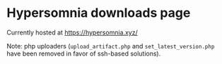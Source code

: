 # Hypersomnia downloads page

Currently hosted at https://hypersomnia.xyz/

Note: php uploaders (``upload_artifact.php`` and ``set_latest_version.php`` have been removed in favor of ssh-based solutions).
